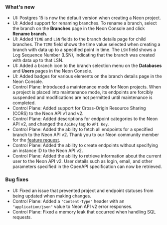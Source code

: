 ### What's new

- UI: Postgres 15 is now the default version when creating a Neon project.
- UI: Added support for renaming branches. To rename a branch, select the branch on the **Branches** page in the Neon Console and click **Rename branch**.  
- UI: Added `TIME` and `LSN` fields to the branch details page for child branches. The `TIME` field shows the time value selected when creating a branch with data up to a specified point in time. The `LSN` field shows a Log Sequence Number (LSN), indicating that the branch was created with data up to that LSN.
- UI: Added a branch icon to the branch selection menu on the **Databases** and **Users** pages in the Neon Console.
- UI: Added badges for various elements on the branch details page in the Neon Console.
- Control Plane: Introduced a maintenance mode for Neon projects. When a project is placed into maintenance mode, its endpoints are forcibly suspended and modifications are not permitted until maintenance is completed.
- Control Plane: Added support for Cross-Origin Resource Sharing (CORS) to the Neon API v1 and v2.
- Control Plane: Added descriptions for endpoint categories to the Neon API v2, and changed the `ApiKey` tag to `API Key`.
- Control Plane: Added the ability to fetch all endpoints for a specified branch to the Neon API v2. Thank you to our Neon community member for the [feature request](https://community.neon.tech/t/api-route-feature-request-suggestion-get-v2-projects-project-id-branches-branch-id-endpoints/246).
- Control Plane: Added the ability to create endpoints without specifying an instance ID to the Neon API v2.
- Control Plane: Added the ability to retrieve information about the current user to the Neon API v2. User details such as login, email, and other parameters specified in the OpenAPI specification can now be retrieved.

### Bug fixes

- UI: Fixed an issue that prevented project and endpoint statuses from being updated when making changes.
- Control Plane: Added a `"Content-Type"` header with an `"application/json"` value to Neon API v2 error responses.
- Control Plane: Fixed a memory leak that occurred when handling SQL requests.
